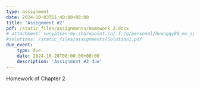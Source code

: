 ```yaml
---
type: assignment
date: 2024-10-03T11:40:00+08:00
title: 'Assignment #2'
pdf: /static_files/assignments/Homework 2.docx
# attachment: sunyatsen-my.sharepoint.cn/:f:/g/personal/huangqy89_ms_sysu_edu_cn/En6Hv-MsAVBAryv6Gc__N3kBPoV_gh0fH4_g4vEhm6Qj4Q?e=IsSSZE
#solutions: /static_files/assignments/Solution1.pdf
due_event: 
    type: due
    date: 2024-10-28T08:00:00+08:00
    description: 'Assignment #2 due'
---
```

Homework of Chapter 2